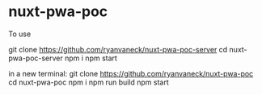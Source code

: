 # nuxt-pwa-poc

To use

git clone https://github.com/ryanvaneck/nuxt-pwa-poc-server
cd nuxt-pwa-poc-server
npm i
npm start

in a new terminal:
git clone https://github.com/ryanvaneck/nuxt-pwa-poc
cd nuxt-pwa-poc
npm i
npm run build
npm start

